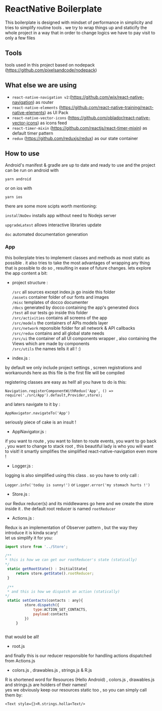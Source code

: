 # ReactNative Boilerplate
This boilerplate is designed with mindset of performance in simplicity and tries to simplify routine tools . we try to wrap things up and staticify the whole project in a way that in order to change logics we have to pay visit to only a few files

## Tools
tools used in this project based on nodepack (https://github.com/pixelsandcode/nodepack)

What else we are using
-
- `react-native-navigation v2`:(https://github.com/wix/react-native-navigation) as router
- `react-native-elements` (https://github.com/react-native-training/react-native-elements) as UI Pack
- `react-native-vector-icons` (https://github.com/oblador/react-native-vector-icons) as icons feed
- `react-timer-mixin` (https://github.com/reactjs/react-timer-mixin) as default timer pattern
- `redux` (https://github.com/reduxjs/redux) as our state container

## How to use

Android's manifest & gradle are up to date and ready to use and the project can be run on android with 

`yarn android`

or on ios with

`yarn ios`

there are some more scipts worth mentioning:

`installNoDev` installs app without need to Nodejs server

`upgradeLatest` allows interactive libraries update

`doc` automated documentation generation


### App
this boilerplate tries to implement classes and methods as most static as possible . 
it also tries to take the most advantages of wrapping any thing that is possible to do so ,
resulting in ease of future changes. lets explore the app content a bit:
 
- project structure :

   `/src` all sources except index.js go inside this folder \
   `/assets` container folder of our fonts and images \
   `/misc` templates of docco documenter \
   `/docs` generated by docco containing the app's generated docs \
   `/test` all our tests go inside this folder \
   `/src/activities` contains all screens of the app \
   `/src/models` the containers of APIs models layer \
   `/src/network` reponsible folder for all network & API callbacks \
   `/src/redux` contains and all global state needs \
   `/src/ui` the container of all UI components wrapper , also containing the Views which are made by components \
   `/src/utils` the names tells it all ! :)
   
- index.js :

by default we only include project settings , screen registrations and workarounds here as this file is the first file will be compiled

registering classes are easy as hell! all you have to do is this:

`Navigation.registerComponentWithRedux('App', () => require('./src/App').default,Provider,store);`

and laters navigate to it by :

`AppNavigator.navigateTo('App')`

seriously piece of cake is an insult !

- AppNavigator.js :

if you want to route , you want to listen to route events, you want to go back , you want to change to stack root , this beautiful lady is who you will want to visit! it smartly simplifies the simplified react-native-navigation even more !

- Logger.js :

logging is also simplified using this class . so you have to only call :

`Logger.info('today is sunny!')`  or `Logger.error('my stomach hurts !')`

- Store.js :

our Redux reducer(s) and its middlewares go here and we create the store inside it . the default root reducer is named `rootReducer`

- Actions.js :

Redux is an implementation of Observer pattern , but the way they introduce it is kinda scary!\
let us simplify it for you:

```javascript
import store from '../Store';

/**
* this is how we can get our rootReducer's state (statically)
*/
 static getRootState() : InitialState{
     return store.getState().rootReducer;
 }
 
 /**
 * and this is how we dispatch an action (statically)
*/
 static setContacts(contacts : any){
         store.dispatch({
             type:ACTION_SET_CONTACTS,
             payload:contacts
         })
     }
 
```

that would be all!

- root.js

and finally this is our reducer responsible for handling actions dispatched from Actions.js

- colors.js , drawables.js , strings.js & R.js

R is shortened word for Resources (Hello Android) , colors.js , drawables.js and strings.js are holders of their names! \
yes we obviously keep our resources static too , so you can simply call them by:

`<Text style={}>R.strings.holla<Text/>`
